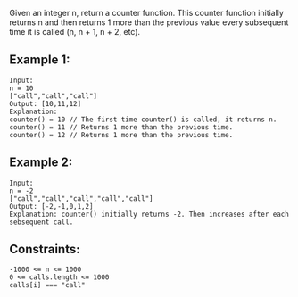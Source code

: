 Given an integer n, return a counter function. This counter function initially returns n and then returns 1 more than the previous value every subsequent time it is called (n, n + 1, n + 2, etc).

 

## Example 1:

    Input: 
    n = 10 
    ["call","call","call"]
    Output: [10,11,12]
    Explanation: 
    counter() = 10 // The first time counter() is called, it returns n.
    counter() = 11 // Returns 1 more than the previous time.
    counter() = 12 // Returns 1 more than the previous time.

## Example 2:

    Input: 
    n = -2
    ["call","call","call","call","call"]
    Output: [-2,-1,0,1,2]
    Explanation: counter() initially returns -2. Then increases after each sebsequent call.

 

## Constraints:

    -1000 <= n <= 1000
    0 <= calls.length <= 1000
    calls[i] === "call"

